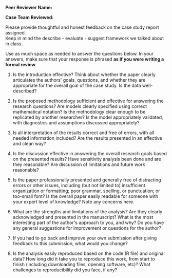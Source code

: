 **Peer Reviewer Name:**

**Case Team Reviewed:**

Please provide thoughtful and honest feedback on the case study report assigned.  
Keep in mind the describe - evaluate - suggest framework we talked about in
class.

Use as much space as needed to answer the questions below. In your answers, make
sure that your response is phrased **as if you were writing a formal review**.

1.  Is the introduction effective? Think about whether the paper clearly 
articulates the authors' goals, questions, and whether they are appropriate for
the overall goal of the case study. Is the data well-described?

2.  Is the proposed methodology sufficient and effective for answering the
research questions? Are models clearly specified using correct mathematical
notation? Is the methodology clear enough to be replicated by another
researcher? Is the model appropriately validated, with diagnostics and
assumptions discussed appropriately?

3.  Is all interpretation of the results correct and free of errors, with all
needed information included? Are the results presented in an effective and
clean way?

4.  Is the discussion effective in answering the overall research goals based
on the presented results? Have sensitivity analysis been done and are they
reasonable? Are discussion of limitations and future work reasonable?

5.  Is the paper professionally presented and generally free of distracting 
errors or other issues, including (but not limited to) insufficient organization 
or formatting; poor grammar, spelling, or punctuation; or too-small font? Is 
the overall paper easily readable for someone with your expert level of 
knowledge? Note any concerns here.

6.	What are the strengths and limitations of the analysis?  Are they clearly 
acknowledged and presented in the manuscript? What is the most interesting 
part of the author's approach to you, and why? Do you have any general 
suggestions for improvement or questions for the author? 

7.	If you had to go back and improve your own submission after giving feedback 
to this submission, what would you change?

8.	Is the analysis easily reproduced based on the code (R file) and original
data? How long did it take you to reproduce this work, from start to finish 
(including downloading files, opening software, etc)? What challenges to
reproducibility did you face, if any?

